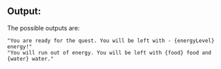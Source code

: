 ## Output:

The possible outputs are:

	"You are ready for the quest. You will be left with - {energyLevel} energy!"
	"You will run out of energy. You will be left with {food} food and {water} water."


